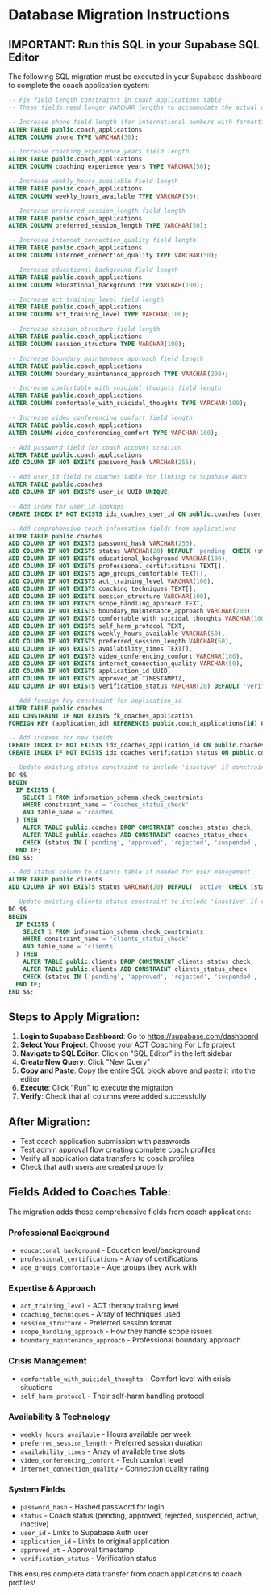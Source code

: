 # Database Migration Instructions

## IMPORTANT: Run this SQL in your Supabase SQL Editor

The following SQL migration must be executed in your Supabase dashboard to complete the coach application system:

```sql
-- Fix field length constraints in coach_applications table
-- These fields need longer VARCHAR lengths to accommodate the actual data

-- Increase phone field length (for international numbers with formatting)
ALTER TABLE public.coach_applications 
ALTER COLUMN phone TYPE VARCHAR(30);

-- Increase coaching_experience_years field length
ALTER TABLE public.coach_applications 
ALTER COLUMN coaching_experience_years TYPE VARCHAR(50);

-- Increase weekly_hours_available field length  
ALTER TABLE public.coach_applications 
ALTER COLUMN weekly_hours_available TYPE VARCHAR(50);

-- Increase preferred_session_length field length
ALTER TABLE public.coach_applications 
ALTER COLUMN preferred_session_length TYPE VARCHAR(50);

-- Increase internet_connection_quality field length
ALTER TABLE public.coach_applications 
ALTER COLUMN internet_connection_quality TYPE VARCHAR(50);

-- Increase educational_background field length
ALTER TABLE public.coach_applications 
ALTER COLUMN educational_background TYPE VARCHAR(100);

-- Increase act_training_level field length
ALTER TABLE public.coach_applications 
ALTER COLUMN act_training_level TYPE VARCHAR(100);

-- Increase session_structure field length
ALTER TABLE public.coach_applications 
ALTER COLUMN session_structure TYPE VARCHAR(100);

-- Increase boundary_maintenance_approach field length
ALTER TABLE public.coach_applications 
ALTER COLUMN boundary_maintenance_approach TYPE VARCHAR(200);

-- Increase comfortable_with_suicidal_thoughts field length
ALTER TABLE public.coach_applications 
ALTER COLUMN comfortable_with_suicidal_thoughts TYPE VARCHAR(100);

-- Increase video_conferencing_comfort field length
ALTER TABLE public.coach_applications 
ALTER COLUMN video_conferencing_comfort TYPE VARCHAR(100);

-- Add password field for coach account creation
ALTER TABLE public.coach_applications 
ADD COLUMN IF NOT EXISTS password_hash VARCHAR(255);

-- Add user_id field to coaches table for linking to Supabase Auth
ALTER TABLE public.coaches 
ADD COLUMN IF NOT EXISTS user_id UUID UNIQUE;

-- Add index for user_id lookups
CREATE INDEX IF NOT EXISTS idx_coaches_user_id ON public.coaches (user_id);

-- Add comprehensive coach information fields from applications
ALTER TABLE public.coaches 
ADD COLUMN IF NOT EXISTS password_hash VARCHAR(255),
ADD COLUMN IF NOT EXISTS status VARCHAR(20) DEFAULT 'pending' CHECK (status IN ('pending', 'approved', 'rejected', 'suspended', 'active', 'inactive')),
ADD COLUMN IF NOT EXISTS educational_background VARCHAR(100),
ADD COLUMN IF NOT EXISTS professional_certifications TEXT[],
ADD COLUMN IF NOT EXISTS age_groups_comfortable TEXT[],
ADD COLUMN IF NOT EXISTS act_training_level VARCHAR(100),
ADD COLUMN IF NOT EXISTS coaching_techniques TEXT[],
ADD COLUMN IF NOT EXISTS session_structure VARCHAR(100),
ADD COLUMN IF NOT EXISTS scope_handling_approach TEXT,
ADD COLUMN IF NOT EXISTS boundary_maintenance_approach VARCHAR(200),
ADD COLUMN IF NOT EXISTS comfortable_with_suicidal_thoughts VARCHAR(100),
ADD COLUMN IF NOT EXISTS self_harm_protocol TEXT,
ADD COLUMN IF NOT EXISTS weekly_hours_available VARCHAR(50),
ADD COLUMN IF NOT EXISTS preferred_session_length VARCHAR(50),
ADD COLUMN IF NOT EXISTS availability_times TEXT[],
ADD COLUMN IF NOT EXISTS video_conferencing_comfort VARCHAR(100),
ADD COLUMN IF NOT EXISTS internet_connection_quality VARCHAR(50),
ADD COLUMN IF NOT EXISTS application_id UUID,
ADD COLUMN IF NOT EXISTS approved_at TIMESTAMPTZ,
ADD COLUMN IF NOT EXISTS verification_status VARCHAR(20) DEFAULT 'verified';

-- Add foreign key constraint for application_id
ALTER TABLE public.coaches 
ADD CONSTRAINT IF NOT EXISTS fk_coaches_application 
FOREIGN KEY (application_id) REFERENCES public.coach_applications(id) ON DELETE SET NULL;

-- Add indexes for new fields
CREATE INDEX IF NOT EXISTS idx_coaches_application_id ON public.coaches (application_id);
CREATE INDEX IF NOT EXISTS idx_coaches_verification_status ON public.coaches (verification_status);

-- Update existing status constraint to include 'inactive' if constraint already exists
DO $$ 
BEGIN
  IF EXISTS (
    SELECT 1 FROM information_schema.check_constraints 
    WHERE constraint_name = 'coaches_status_check' 
    AND table_name = 'coaches'
  ) THEN
    ALTER TABLE public.coaches DROP CONSTRAINT coaches_status_check;
    ALTER TABLE public.coaches ADD CONSTRAINT coaches_status_check 
    CHECK (status IN ('pending', 'approved', 'rejected', 'suspended', 'active', 'inactive'));
  END IF;
END $$;

-- Add status column to clients table if needed for user management
ALTER TABLE public.clients 
ADD COLUMN IF NOT EXISTS status VARCHAR(20) DEFAULT 'active' CHECK (status IN ('pending', 'approved', 'rejected', 'suspended', 'active', 'inactive'));

-- Update existing clients status constraint to include 'inactive' if constraint already exists
DO $$ 
BEGIN
  IF EXISTS (
    SELECT 1 FROM information_schema.check_constraints 
    WHERE constraint_name = 'clients_status_check' 
    AND table_name = 'clients'
  ) THEN
    ALTER TABLE public.clients DROP CONSTRAINT clients_status_check;
    ALTER TABLE public.clients ADD CONSTRAINT clients_status_check 
    CHECK (status IN ('pending', 'approved', 'rejected', 'suspended', 'active', 'inactive'));
  END IF;
END $$;
```

## Steps to Apply Migration:

1. **Login to Supabase Dashboard**: Go to https://supabase.com/dashboard
2. **Select Your Project**: Choose your ACT Coaching For Life project
3. **Navigate to SQL Editor**: Click on "SQL Editor" in the left sidebar
4. **Create New Query**: Click "New Query"
5. **Copy and Paste**: Copy the entire SQL block above and paste it into the editor
6. **Execute**: Click "Run" to execute the migration
7. **Verify**: Check that all columns were added successfully

## After Migration:

- Test coach application submission with passwords
- Test admin approval flow creating complete coach profiles
- Verify all application data transfers to coach profiles
- Check that auth users are created properly

## Fields Added to Coaches Table:

The migration adds these comprehensive fields from coach applications:

### Professional Background
- `educational_background` - Education level/background
- `professional_certifications` - Array of certifications
- `age_groups_comfortable` - Age groups they work with

### Expertise & Approach  
- `act_training_level` - ACT therapy training level
- `coaching_techniques` - Array of techniques used
- `session_structure` - Preferred session format
- `scope_handling_approach` - How they handle scope issues
- `boundary_maintenance_approach` - Professional boundary approach

### Crisis Management
- `comfortable_with_suicidal_thoughts` - Comfort level with crisis situations
- `self_harm_protocol` - Their self-harm handling protocol

### Availability & Technology
- `weekly_hours_available` - Hours available per week
- `preferred_session_length` - Preferred session duration
- `availability_times` - Array of available time slots
- `video_conferencing_comfort` - Tech comfort level
- `internet_connection_quality` - Connection quality rating

### System Fields
- `password_hash` - Hashed password for login
- `status` - Coach status (pending, approved, rejected, suspended, active, inactive)
- `user_id` - Links to Supabase Auth user
- `application_id` - Links to original application
- `approved_at` - Approval timestamp
- `verification_status` - Verification status

This ensures complete data transfer from coach applications to coach profiles!